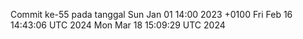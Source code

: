 Commit ke-55 pada tanggal Sun Jan 01 14:00 2023 +0100
Fri Feb 16 14:43:06 UTC 2024
Mon Mar 18 15:09:29 UTC 2024
